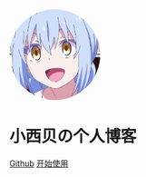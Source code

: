 <!-- _coverpage.md -->

<img width="160px" style="border-radius: 50%" src="./img/tou.jpg">

# 小西贝の个人博客 


[Github](https://github.com/docsifyjs/docsify)
[开始使用](/README.md)
